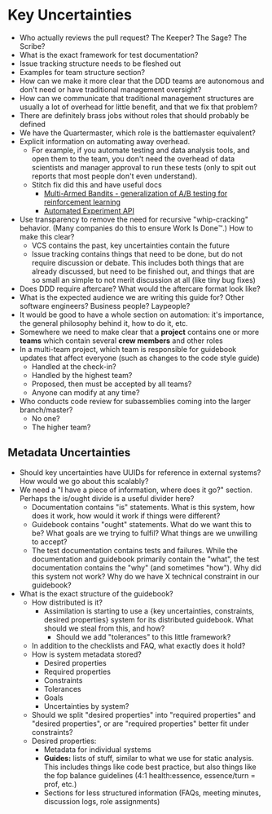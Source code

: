 # Key Uncertainties
- Who actually reviews the pull request? The Keeper? The Sage? The Scribe?
- What is the exact framework for test documentation?
- Issue tracking structure needs to be fleshed out
- Examples for team structure section?
- How can we make it more clear that the DDD teams are autonomous and don't need or have traditional management oversight?
- How can we communicate that traditional management structures are usually a lot of overhead for little benefit, and that we fix that problem?
- There are definitely brass jobs without roles that should probably be defined
- We have the Quartermaster, which role is the battlemaster equivalent?
- Explicit information on automating away overhead. 
  - For example, if you automate testing and data analysis tools, and open them to the team, you don't need the overhead of data scientists and manager approval to run these tests (only to spit out reports that most people don't even understand). 
  - Stitch fix did this and have useful docs
    - [Multi-Armed Bandits - generalization of A/B testing for reinforcement learning](https://multithreaded.stitchfix.com/blog/2020/08/05/bandits/)
    - [Automated Experiment API](https://multithreaded.stitchfix.com/blog/2019/07/30/building-centralized-experimental-platform/)
- Use transparency to remove the need for recursive "whip-cracking" behavior. (Many companies do this to ensure Work Is Done:tm:.) How to make this clear?
  - VCS contains the past, key uncertainties contain the future
  - Issue tracking contains things that need to be done, but do not require discussion or debate. This includes both things that are already discussed, but need to be finished out, and things that are so small an simple to not merit discussion at all (like tiny bug fixes)
- Does DDD require aftercare? What would the aftercare format look like?
- What is the expected audience we are writing this guide for? Other software engineers? Business people? Laypeople?
- It would be good to have a whole section on automation: it's importance, the general philosophy behind it, how to do it, etc.
- Somewhere we need to make clear that a **project** contains one or more **teams** which contain several **crew members** and other roles
- In a multi-team project, which team is responsible for guidebook updates that affect everyone (such as changes to the code style guide)
  - Handled at the check-in?
  - Handled by the highest team?
  - Proposed, then must be accepted by all teams?
  - Anyone can modify at any time?
- Who conducts code review for subassemblies coming into the larger branch/master?
  - No one?
  - The higher team?

## Metadata Uncertainties

- Should key uncertainties have UUIDs for reference in external systems? How would we go about this scalably?
- We need a "I have a piece of information, where does it go?" section. Perhaps the is/ought divide is a useful divider here?
  - Documentation contains "is" statements. What is this system, how does it work, how would it work if things were different?
  - Guidebook contains "ought" statements. What do we want this to be? What goals are we trying to fulfil? What things are we unwilling to accept?
  - The test documentation contains tests and failures. While the documentation and guidebook primarily contain the "what", the test documentation contains the "why" (and sometimes "how"). Why did this system not work? Why do we have X technical constraint in our guidebook? 
- What is the exact structure of the guidebook?
  - How distributed is it?
    - Assimilation is starting to use a {key uncertainties, constraints, desired properties} system for its distributed guidebook. What should we steal from this, and how?
      - Should we add "tolerances" to this little framework?
  - In addition to the checklists and FAQ, what exactly does it hold?
  - How is system metadata stored?
    - Desired properties
    - Required properties
    - Constraints
    - Tolerances
    - Goals
    - Uncertainties by system?
  - Should we split "desired properties" into "required properties" and "desired properties", or are "required properties" better fit under constraints?
  - Desired properties:
    - Metadata for individual systems
    - **Guides:** lists of stuff, similar to what we use for static analysis. This includes things like code best practice, but also things like the fop balance guidelines (4:1 health:essence, essence/turn = prof, etc.)
    - Sections for less structured information (FAQs, meeting minutes, discussion logs, role assignments)
